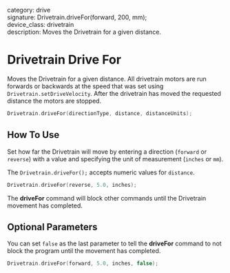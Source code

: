 category: drive  
signature: Drivetrain.driveFor(forward, 200, mm);  
device_class: drivetrain  
description: Moves the Drivetrain for a given distance.  

# Drivetrain Drive For

Moves the Drivetrain for a given distance. All drivetrain motors are run forwards or backwards at the speed that was set using `Drivetrain.setDriveVelocity`. After the drivetrain has moved the requested distance the motors are stopped.

```cpp
Drivetrain.driveFor(directionType, distance, distanceUnits);
```

## How To Use

Set how far the Drivetrain will move by entering a direction (`forward` or `reverse`) with a value and specifying the unit of measurement (`inches` or `mm`).

The `Drivetrain.driveFor();` accepts numeric values for `distance`.

```cpp
Drivetrain.driveFor(reverse, 5.0, inches);
```

The **driveFor** command will block other commands until the Drivetrain movement has completed.

## Optional Parameters

You can set `false` as the last parameter to tell the **driveFor** command to not block the program until the movement has completed.

```cpp
Drivetrain.driveFor(forward, 5.0, inches, false);
```

<advanced>
</advanced>
